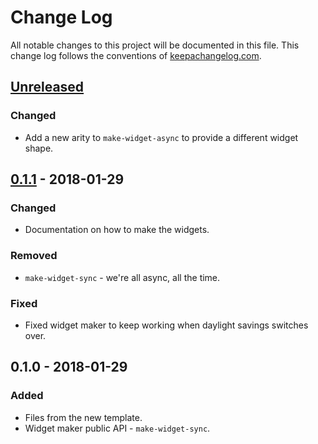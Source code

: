 # Change Log
All notable changes to this project will be documented in this file. This change log follows the conventions of [keepachangelog.com](http://keepachangelog.com/).

## [Unreleased]
### Changed
- Add a new arity to `make-widget-async` to provide a different widget shape.

## [0.1.1] - 2018-01-29
### Changed
- Documentation on how to make the widgets.

### Removed
- `make-widget-sync` - we're all async, all the time.

### Fixed
- Fixed widget maker to keep working when daylight savings switches over.

## 0.1.0 - 2018-01-29
### Added
- Files from the new template.
- Widget maker public API - `make-widget-sync`.

[Unreleased]: https://github.com/your-name/conduit-api/compare/0.1.1...HEAD
[0.1.1]: https://github.com/your-name/conduit-api/compare/0.1.0...0.1.1
